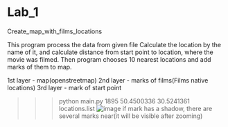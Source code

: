 # Lab_1
Create_map_with_films_locations

This program process the data from given file
Calculate the location by the name of it, and
calculate distance from start point to location, where the movie 
was filmed. Then program chooses 10 nearest locations and add
marks of them to map.

1st layer - map(openstreetmap)
2nd layer - marks of films(Films native locations)
3rd layer - mark of start point

>>> python main.py 1895 50.4500336 30.5241361 locations.list
![image](https://user-images.githubusercontent.com/91616836/153553176-530ab506-7f98-4493-a643-e8b797556ae2.png)
if mark has a shadow, there are several marks near(it will be visible after zooming)
